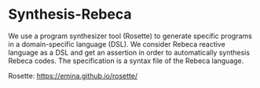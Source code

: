 # Synthesis-Rebeca
We use a program synthesizer tool (Rosette) to generate specific programs in a domain-specific language (DSL). 
We consider Rebeca reactive language as a DSL and get an assertion in order to automatically synthesis Rebeca codes. 
The specification is a syntax file of the Rebeca language.

Rosette: https://emina.github.io/rosette/
